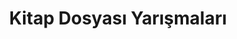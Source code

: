 ---
layout: category
headline: "Kitap Dosyası Yarışmaları"
title: "Kitap Dosyası Yarışmaları"
key: "kitap dosyası yarışması"
description: "Kitap Dosyası Yarışmaları, Kitap Yarışması"
permalink: "kitap-dosyasi-yarismalari/"
subline: "Yazarlar tarafında genellikle önceki yıl içinde basılmış veya basılmaya hazırlanmış <strong>kitap dosyaları</strong> ile katılabilecekleri yarışmaları bu sayfada görüntüleyebilirsiniz. Bazıları tür bağımsız olsa da yarışma şartlarını dikkatli okumanızı tavsiye ederiz. Bazı yarışmalar için <strong>Öykü</strong> türünde bazıları için <strong>Şiir</strong>, bazıları için de <strong>Roman</strong> türünde yazılması beklenmektedir."
---